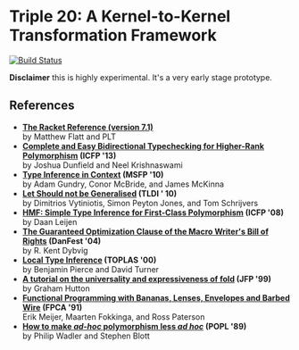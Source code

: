 # Triple 20: A Kernel-to-Kernel Transformation Framework
[![Build Status](https://travis-ci.com/stumtjener/t20-mirror.svg?branch=master)](https://travis-ci.com/stumtjener/t20-mirror)

**Disclaimer** this is highly experimental. It's a very early stage prototype.

## References
* **[The Racket Reference (version 7.1)](https://download.racket-lang.org/releases/7.1/pdf-doc/reference.pdf)**  
  by Matthew Flatt and PLT
* **[Complete and Easy Bidirectional Typechecking for Higher-Rank Polymorphism](http://doi.org/10.1145/2500365.2500582) (ICFP '13)**  
  by Joshua Dunfield and Neel Krishnaswami  
* **[Type Inference in Context](https://dl.acm.org/citation.cfm?id=1863608) (MSFP '10)**  
  by Adam Gundry, Conor McBride, and James McKinna
* **[Let Should not be Generalised](https://dl.acm.org/citation.cfm?id=1708023) (TLDI ' 10)**  
  by Dimitrios Vytiniotis, Simon Peyton Jones, and Tom Schrijvers
* **[HMF: Simple Type Inference for First-Class Polymorphism](https://dl.acm.org/citation.cfm?id=1411245) (ICFP '08)**  
  by Daan Leijen
* **[The Guaranteed Optimization Clause of the Macro Writer's Bill of Rights](https://www.youtube.com/watch?v=LIEX3tUliHw) (DanFest '04)**  
  by R. Kent Dybvig
* **[Local Type Inference](http://doi.org/10.1145/345099.345100) (TOPLAS '00)**  
  by Benjamin Pierce and  David Turner
* **[A tutorial on the universality and expressiveness of fold](https://dl.acm.org/citation.cfm?id=968579) (JFP '99)**  
  by Graham Hutton
* **[Functional Programming with Bananas, Lenses, Envelopes and Barbed Wire](https://dl.acm.org/citation.cfm?id=128035) (FPCA '91)**  
  Erik Meijer, Maarten Fokkinga, and Ross Paterson
* **[How to make *ad-hoc* polymorphism less *ad hoc*](https://dl.acm.org/citation.cfm?id=75283) (POPL '89)**  
  by Philip Wadler and Stephen Blott
